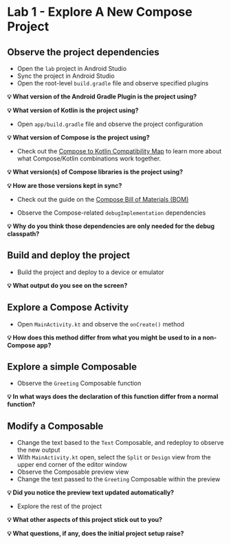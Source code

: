 # Lab 1 - Explore A New Compose Project

## Observe the project dependencies
- Open the `lab` project in Android Studio
- Sync the project in Android Studio
- Open the root-level `build.gradle` file and observe specified plugins

**💡 What version of the Android Gradle Plugin is the project using?**

**💡 What version of Kotlin is the project using?**

- Open `app/build.gradle` file and observe the project configuration

**💡 What version of Compose is the project using?**
- Check out the [Compose to Kotlin Compatibility Map](https://developer.android.com/jetpack/androidx/releases/compose-kotlin) to learn more about what Compose/Kotlin combinations work together.

**💡 What version(s) of Compose libraries is the project using?**

**💡 How are those versions kept in sync?**
- Check out the guide on the [Compose Bill of Materials (BOM)](https://developer.android.com/jetpack/compose/bom)

- Observe the Compose-related `debugImplementation` dependencies

**💡 Why do you think those dependencies are only needed for the debug classpath?**

## Build and deploy the project
- Build the project and deploy to a device or emulator

**💡 What output do you see on the screen?**

## Explore a Compose Activity
- Open `MainActivity.kt` and observe the `onCreate()` method

**💡 How does this method differ from what you might be used to in a
non-Compose app?**

## Explore a simple Composable
- Observe the `Greeting` Composable function

**💡 In what ways does the declaration of this function differ from a
normal function?**

## Modify a Composable
- Change the text based to the `Text` Composable, and redeploy to observe the new output
- With `MainActivity.kt` open, select the `Split` or `Design` view from the upper end corner of the editor window
- Observe the Composable preview view
- Change the text passed to the `Greeting` Composable within the preview

**💡 Did you notice the preview text updated automatically?**

- Explore the rest of the project

**💡 What other aspects of this project stick out to you?**

**💡 What questions, if any, does the initial project setup raise?**
